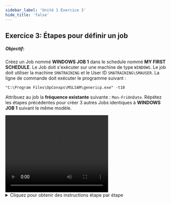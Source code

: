 ```yaml
---
sidebar_label: 'Unité 1 Exercice 3'
hide_title: 'false'
---
```


## Exercice 3: Étapes pour définir un job

##### Objectif: 

Créez un Job nommé **WINDOWS JOB 1** dans le schedule nommé **MY FIRST SCHEDULE**. Le Job doit s'exécuter sur une machine de type ```WINDOWS```. Le job doit utiliser la machine ```SMATRAINING``` et le User ID ```SMATRAINING\SMAUSER```. La ligne de commande doit exécuter le programme suivant :

```"C:\Program Files\OpConxps\MSLSAM\genericp.exe" -t10```

Attribuez au job la **fréquence existante** suivante : ```Mon-FriOnDate```. Répétez les étapes précédentes pour créer 3 autres Jobs identiques à **WINDOWS JOB 1** suivant le même modèle.

<div>
<video width="320" height="240" controls>
  <source src="videobasic/U1E3.mp4" type="video/mp4"></source>
Your browser does not support the video tag.
</video>
</div>

<details>

<summary>Cliquez pour obtenir des instructions étape par étape</summary>

1.	Sous l'onglet Administration, double-cliquez sur **Job Master**.
2.	Dans la liste déroulante schedule, sélectionnez **My First Schedule**.
3.	Cliquez sur le bouton **Ajouter (+)** dans la barre d'outils Job Master.
4.	Dans la zone de texte Nom, entrez ```Windows Job 1```.
5.	Dans la liste déroulante Type de Job, sélectionnez **Windows**.
6.	Dans la liste déroulante Machine Primaire, sélectionnez la machine **SMATraining** sur laquelle le job doit être exécuté.
7.	Dans la liste déroulante ID utilisateur (User Id), sélectionnez **SMATRAINING\SMAUSER**
8.	Dans la ligne de commande (Command Line), tapez :
```
“C:\Program Files\OpConxps\MSLSAM\genericp.exe” –t10
```
9.	Cliquez sur le bouton **Sauvegarder** dans la barre d'outils Job Master.
10.	Dans l'écran Job Master sous Propriétés du job, cliquez sur l'onglet **Fréquence**.
11.	Dans le cadre Frequency List, cliquez sur le bouton **Ajouter** (situé sous Liste Fréquences).
12.	L'assistant de définition de fréquence s'ouvre.
13.	Sélectionnez **Utiliser une Fréquence existante**.
14.	Dans la barre déroulante, sélectionnez la fréquence nommée **Mon-FriOnDate** et cliquez sur **Suivant**, puis sur **Terminer**. Répétez les étapes 3 à 14 pour créer trois jobs identiques au job Windows 1.
15.	```Windows Job 2```
16.	```Windows Job 3```
17.	```Windows Job 4```
18.	Fermez l'onglet **Job Master**.

</details>
